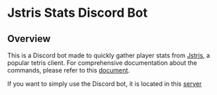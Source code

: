 # Jstris Stats Discord Bot

## Overview

This is a Discord bot made to quickly gather player stats from [Jstris](https://jstris.jezevec10.com), a popular tetris client. For comprehensive documentation about the commands, please refer to this [document](https://docs.google.com/document/d/1D54qjRTNmkOBXcvff1vpiph5E5txnd6J6R2oI9e6ZMM/edit#).

If you want to simply use the Discord bot, it is located in this [server](https://discord.gg/vdYVCvvKT4)
